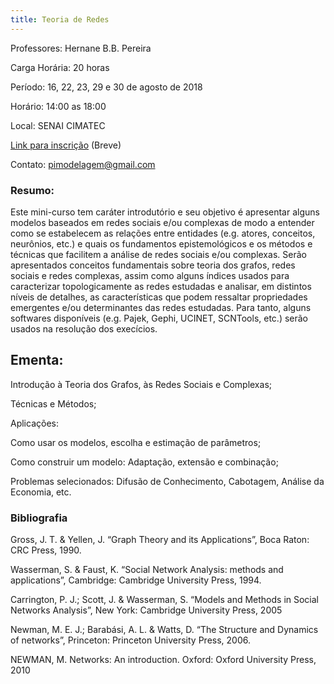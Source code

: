 ```yaml
---
title: Teoria de Redes
---
```


Professores: Hernane B.B. Pereira  

Carga Horária: 20 horas

Período: 16, 22, 23, 29 e 30 de agosto de 2018

Horário: 14:00 as 18:00

Local: SENAI CIMATEC

[Link para inscrição](http://www.inct-intree-modelagem.ufba.br/) (Breve)

Contato: pimodelagem@gmail.com

### Resumo:
Este mini-curso tem caráter introdutório e seu objetivo é apresentar alguns modelos baseados em redes sociais e/ou complexas de modo a entender como se estabelecem as relações entre entidades (e.g. atores, conceitos, neurônios, etc.) e quais os fundamentos epistemológicos e os métodos e técnicas que facilitem a análise de redes sociais e/ou complexas. Serão apresentados conceitos fundamentais sobre teoria dos grafos, redes sociais e redes complexas, assim como alguns índices usados para caracterizar topologicamente as redes estudadas e analisar, em distintos níveis de detalhes, as características que podem ressaltar propriedades emergentes e/ou determinantes das redes estudadas. Para tanto, alguns softwares disponíveis (e.g. Pajek, Gephi, UCINET, SCNTools, etc.) serão usados na resolução dos execícios.

## Ementa:

Introdução à Teoria dos Grafos, às Redes Sociais e Complexas;

Técnicas e Métodos;

Aplicações:

Como usar os modelos, escolha e estimação de parâmetros;

Como construir um modelo: Adaptação, extensão e combinação;

Problemas selecionados: Difusão de Conhecimento, Cabotagem, Análise da Economia, etc.

### Bibliografia

Gross, J. T. & Yellen, J. “Graph Theory and its Applications”, Boca Raton: CRC Press, 1990.

Wasserman, S. & Faust, K. “Social Network Analysis: methods and applications”, Cambridge: Cambridge University Press, 1994.

Carrington, P. J.; Scott, J. & Wasserman, S. “Models and Methods in Social Networks Analysis”, New York: Cambridge University Press, 2005

Newman, M. E. J.; Barabási, A. L. & Watts, D. “The Structure and Dynamics of networks”, Princeton: Princeton University Press, 2006.

NEWMAN, M. Networks: An introduction. Oxford: Oxford University Press, 2010
